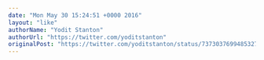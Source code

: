```yaml
---
date: "Mon May 30 15:24:51 +0000 2016"
layout: "like"
authorName: "Yodit Stanton"
authorUrl: "https://twitter.com/yoditstanton"
originalPost: "https://twitter.com/yoditstanton/status/737303769948532736"
---
```

